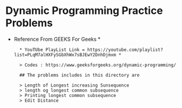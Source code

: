 # Dynamic Programming Practice Problems

* Reference From GEEKS For Geeks *

        * YouTUbe PlayList Link = https://youtube.com/playlist?list=PLqM7alHXFySGbXhWx7sBJEwY2DnhDjmxm *

        > Codes : https://www.geeksforgeeks.org/dynamic-programming/

        ## The problems includes in this directory are 

        > Length of Longest increasing Sunsequence 
        > length og longest common subsequence
        > Printing longest common subsequence  
        > Edit Distance
